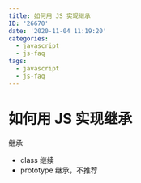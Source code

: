 ```yaml
---
title: 如何用 JS 实现继承
ID: '26670'
date: '2020-11-04 11:19:20'
categories:
  - javascript
  - js-faq
tags:
  - javascript
  - js-faq
---
```


# 如何用 JS 实现继承

继承

- class 继续
- prototype 继承，不推荐
 
 
 
 
 
 
 
 
 
 
 
 
 
 
 
 
 
 
 
 
 
 
 
 
